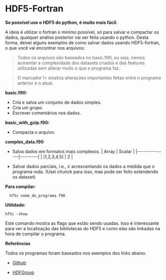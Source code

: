 # HDF5-Fortran

  **Se possível use o HDF5 do python, é muito mais fácil.**

  A ideia é utilizar o fortran o minímo possível, só para salvar e compactar os dados, qualquer
análise posterior vai ser feita usando o python. Desta forma, deixei alguns exemplos de como
salvar dados usando HDF5-fortran, o que você vai encontrar nos arquivos:

> Todos os arquivos são baseados no basic.f90, ou seja, iremos aumentar a complexidade
> dos datasets criados e das features utilizadas sem alterar muito o que o programa faz.

  > O marcador !> sinaliza alterações importantes feitas entre o programa anterior e o atual.

**basic.f90:**

- Cria e salva um conjunto de dados simples.
- Cria um grupo.
- Escrever comentários nos dados.

**basic_with_gzip.f90:**

- Compacta o arquivo.

**complex_data.f90**

- Salva dados em formatos mais complexos.
| Array | Scalar  |
|---------------|---------|
| [1,2,3,4,5]   | 2       |


- Salvar dados parciais, i.e., ir acrescentando os dados a médida que o programa roda.
(Usei chunck para isso, mas pode ser feito extendendo os dataset)

 **Para compilar:**

```
  hf5c nome_do_programa.f90
```

 **Utilidade:**

```
hf5c -show
```

 Este comando mostra as flags que estão sendo usadas. Isso é interessante para
ver a localização das bibliotecas do HDF5 e como elas são linkadas na hora de compilar o programa. 

**Referências**

  Todos os programas foram baseados nos exemplos dos links abaixo.

- [Github](https://github.com/mokus0/hdf5/tree/master/fortran/examples)

- [HDFGroup](https://support.hdfgroup.org/HDF5/examples/api-fortran.html)
